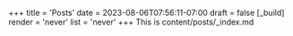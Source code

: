 +++
title = 'Posts'
date = 2023-08-06T07:56:11-07:00
draft = false
[_build]
render = 'never'
list = 'never'
+++
This is content/posts/_index.md

